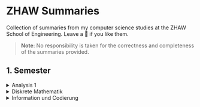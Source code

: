 # ZHAW Summaries
Collection of summaries from my computer science studies at the ZHAW School of Engineering. Leave a 🌟 if you like them.

> **Note**: No responsibility is taken for the correctness and completeness of the summaries provided.

## 1. Semester
<details>
  <summary>Analysis 1</summary>
</details>

<details>
  <summary>Diskrete Mathematik</summary>
  
  ## Themen
  1. [Logik](1.%20Semester/Diskrete%20Mathematik/Logik.pdf)
  2. [Semantik](1.%20Semester/Diskrete%20Mathematik/Semantik.pdf)
  3. [Mengen](1.%20Semester/Diskrete%20Mathematik/Mengen.pdf)
  4. [Relationen](1.%20Semester/Diskrete%20Mathematik/Relationen.pdf)
  5. [Funktionen](1.%20Semester/Diskrete%20Mathematik/Funktionen.pdf)
  6. [Vollständige Induktion](1.%20Semester/Diskrete%20Mathematik/Vollständige%20Induktion.pdf)
  7. [Zahlentheorie](1.%20Semester/Diskrete%20Mathematik/Zahlentheorie.pdf)
  
</details>

<details>
  <summary>Information und Codierung</summary>

  ## Themen
  1. [Kombinatorische Logik](1.%20Semester/Information%20und%20Codierung/Fehlererkennung.pdf)
  2. [Sequentielle Logik](1.%20Semester/Information%20und%20Codierung/Sequentielle%20Logik.pdf)
  3. [Zahlensysteme](1.%20Semester/Information%20und%20Codierung/Zahlensysteme.pdf)
  4. [Informationstheorie](1.%20Semester/Information%20und%20Codierung/Informationstheorie.pdf)
  5. [Quellencodierung](1.%20Semester/Information%20und%20Codierung/Quellencodierung.pdf)
  6. [JPEG](1.%20Semester/Information%20und%20Codierung/JPEG.pdf)
  7. [Audiocodierung](1.%20Semester/Information%20und%20Codierung/Audiocodierung.pdf)
  8. [Kanalcodierung](1.%20Semester/Information%20und%20Codierung/Kanalcodierung.pdf)
  9. [Fehlererkennung](1.%20Semester/Information%20und%20Codierung/Fehlererkennung.pdf)
  10. [Fehlerkorrektur](1.%20Semester/Information%20und%20Codierung/Fehlerkorrektur.pdf)
  11. [Faltungscode](1.%20Semester/Information%20und%20Codierung/Faltungscodes.pdf)

</details>
